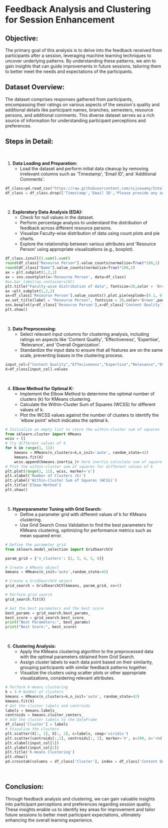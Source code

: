 # Feedback Analysis and Clustering for Session Enhancement

## Objective:
The primary goal of this analysis is to delve into the feedback received from participants after a session, leveraging machine learning techniques to uncover underlying patterns. By understanding these patterns, we aim to gain insights that can guide improvements in future sessions, tailoring them to better meet the needs and expectations of the participants.

## Dataset Overview:
The dataset comprises responses gathered from participants, encompassing their ratings on various aspects of the session's quality and additional details like participant names, branches, semesters, resource persons, and additional comments. This diverse dataset serves as a rich source of information for understanding participant perceptions and preferences.

## Steps in Detail:
<br/>

1. **Data Loading and Preparation:**  
   - Load the dataset and perform initial data cleanup by removing irrelevant columns such as 'Timestamp', 'Email ID', and 'Additional Comments'.
  
 ```python
df_class=pd.read_csv("https://raw.githubusercontent.com/sijuswamy/Intel-Unnati-sessions/main/Feed_back_data.csv")
df_class = df_class.drop(['Timestamp','Email ID','Please provide any additional comments, suggestions, or feedback you have regarding the session. Your insights are valuable and will help us enhance the overall learning experience.'],axis=1)
```
<br/>

2. **Exploratory Data Analysis (EDA):**  
   - Check for null values in the dataset.
   - Perform percentage analysis to understand the distribution of feedback across different resource persons.
   - Visualize Faculty-wise distribution of data using count plots and pie charts.
   - Explore the relationship between various attributes and 'Resource Person' using appropriate visualizations (e.g., boxplot).

```python
df_class.isnull().sum().sum()
round(df_class["Resourse Person"].value_counts(normalize=True)*100,2)
round(df_class["Name"].value_counts(normalize=True)*100,2)
ax = plt.subplot(1,2,1)
ax = sns.countplot(x='Resourse Person', data=df_class)
#ax.bar_label(ax.containers[0])
plt.title("Faculty-wise distribution of data", fontsize=20,color = 'Brown',pad=20)
ax =plt.subplot(1,2,2)
ax=df_class['Resourse Person'].value_counts().plot.pie(explode=[0.1, 0.1,0.1,0.1],autopct='%1.2f%%',shadow=True);
ax.set_title(label = "Resourse Person", fontsize = 20,color='Brown',pad=20);
sns.boxplot(y=df_class['Resourse Person'],x=df_class['Content Quality'])
plt.show()
```
<br/>

3. **Data Preprocessing:**  
   - Select relevant input columns for clustering analysis, including ratings on aspects like 'Content Quality', 'Effectiveness', 'Expertise', 'Relevance', and 'Overall Organization'.
   - Standardize the input data to ensure that all features are on the same scale, preventing biases in the clustering process.
```python
input_col=["Content Quality","Effeciveness","Expertise","Relevance","Overall Organization"]
X=df_class[input_col].values
```
<br/>

4. **Elbow Method for Optimal K:**  
   - Implement the Elbow Method to determine the optimal number of clusters (k) for KMeans clustering.
   - Calculate the Within-Cluster Sum of Squares (WCSS) for different values of k.
   - Plot the WCSS values against the number of clusters to identify the 'elbow point' which indicates the optimal k.
```python
# Initialize an empty list to store the within-cluster sum of squares
from sklearn.cluster import KMeans
wcss = []
# Try different values of k
for k in range(1, 11):
    kmeans = KMeans(n_clusters=k,n_init='auto', random_state=42)
    kmeans.fit(X)
    wcss.append(kmeans.inertia_)# here inertia calculate sum of square distance in each cluster
# Plot the within-cluster sum of squares for different values of k
plt.plot(range(1, 11), wcss, marker='o')
plt.xlabel('Number of Clusters (k)')
plt.ylabel('Within-Cluster Sum of Squares (WCSS)')
plt.title('Elbow Method')
plt.show()
```
<br/>

5. **Hyperparameter Tuning with Grid Search:**  
   - Define a parameter grid with different values of k for KMeans clustering.
   - Use Grid Search Cross Validation to find the best parameters for KMeans clustering, optimizing for performance metrics such as mean squared error.
```python
# Define the parameter grid
from sklearn.model_selection import GridSearchCV

param_grid = {'n_clusters': [2, 3, 4, 5, 6]}

# Create a KMeans object
kmeans = KMeans(n_init='auto',random_state=42)

# Create a GridSearchCV object
grid_search = GridSearchCV(kmeans, param_grid, cv=5)

# Perform grid search
grid_search.fit(X)

# Get the best parameters and the best score
best_params = grid_search.best_params_
best_score = grid_search.best_score_
print("Best Parameters:", best_params)
print("Best Score:", best_score)
```
<br/>

6. **Clustering Analysis:**  
   - Apply the KMeans clustering algorithm to the preprocessed data with the optimal parameters obtained from Grid Search.
   - Assign cluster labels to each data point based on their similarity, grouping participants with similar feedback patterns together.
   - Visualize the clusters using scatter plots or other appropriate visualizations, considering relevant attributes.
```python
# Perform k-means clustering
k = 3 # Number of clusters
kmeans = KMeans(n_clusters=k,n_init='auto', random_state=42)
kmeans.fit(X)
# Get the cluster labels and centroids
labels = kmeans.labels_
centroids = kmeans.cluster_centers_
# Add the cluster labels to the DataFrame
df_class['Cluster'] = labels
# Visualize the clusters
plt.scatter(X[:, 1], X[:, 2], c=labels, cmap='viridis')
plt.scatter(centroids[:,1], centroids[:, 2], marker='X', s=200, c='red')
plt.xlabel(input_col[1])
plt.ylabel(input_col[2])
plt.title('K-means Clustering')
plt.show()
pd.crosstab(columns = df_class['Cluster'], index = df_class['Content Quality'])
```
<br/>

## Conclusion:
Through feedback analysis and clustering, we can gain valuable insights into participant perceptions and preferences regarding session quality. These insights enable us to identify key areas for improvement and tailor future sessions to better meet participant expectations, ultimately enhancing the overall learning experience.
